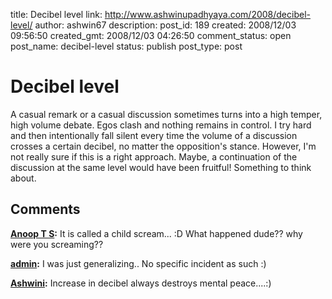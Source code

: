 title: Decibel level
link: http://www.ashwinupadhyaya.com/2008/decibel-level/
author: ashwin67
description: 
post_id: 189
created: 2008/12/03 09:56:50
created_gmt: 2008/12/03 04:26:50
comment_status: open
post_name: decibel-level
status: publish
post_type: post

# Decibel level

A casual remark or a casual discussion sometimes turns into a high temper, high volume debate. Egos clash and nothing remains in control. I try hard and then intentionally fall silent every time the volume of a discussion crosses a certain decibel, no matter the opposition's stance. However, I'm not really sure if this is a right approach. Maybe, a continuation of the discussion at the same level would have been fruitful! Something to think about.

## Comments

**[Anoop T S](#11 "2008-12-04 15:42:49"):** It is called a child scream... :D What happened dude?? why were you screaming??

**[admin](#12 "2008-12-04 19:12:54"):** I was just generalizing.. No specific incident as such :)

**[Ashwini](#13 "2008-12-09 09:22:03"):** Increase in decibel always destroys mental peace....:)

